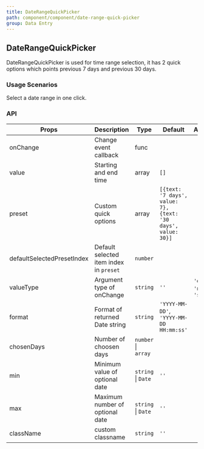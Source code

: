 ```yaml
---
title: DateRangeQuickPicker
path: component/component/date-range-quick-picker
group: Data Entry
---
```


## DateRangeQuickPicker

DateRangeQuickPicker is used for time range selection, it has 2 quick options which points previous 7 days and previous 30 days.

### Usage Scenarios

Select a date range in one click.

### API

| Props                      | Description                             | Type                | Default                                                      | Alternatives                     |
| -------------------------- | --------------------------------------- | ------------------- | ------------------------------------------------------------ | -------------------------------- |
| onChange                   | Change event callback                   | func                |                                                              |                                  |
| value                      | Starting and end time                   | array               | `[]`                                                         |                                  |
| preset                     | Custom quick options                    | array               | `[{text: '7 days', value: 7}, {text: '30 days', value: 30}]` |                                  |
| defaultSelectedPresetIndex | Default selected item index in `preset` | `number`            |                                                              |                                  |
| valueType                  | Argument type of onChange               | `string`            | `''`                                                         | `'date'`, `'number'`, `'string'` |
| format                     | Format of returned Date string          | `string`            | `'YYYY-MM-DD'`, `'YYYY-MM-DD HH:mm:ss'`                      |                                  |
| chosenDays                 | Number of choosen days                  | `number` \| `array` |                                                              |                                  |
| min                        | Minimum value of optional date          | `string` \| `Date`  | `''`                                                         |                                  |
| max                        | Maximum number of optional date         | `string` \| `Date`  | `''`                                                         |                                  |
| className                  | custom classname                        | `string`            | `''`                                                         |                                  |

